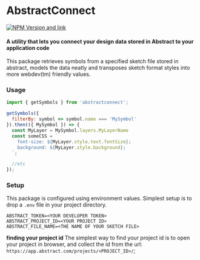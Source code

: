 # AbstractConnect
[![NPM Version and link](https://img.shields.io/npm/v/abstractconnect)](https://www.npmjs.com/package/abstractconnect)

#### A utility that lets you connect your design data stored in Abstract to your application code

This package retrieves symbols from a specified sketch file stored in abstract, models the data neatly and transposes sketch format styles into more webdev(tm) friendly values.

### Usage


```javascript
import { getSymbols } from 'abstractconnect';

getSymbols({
  filterBy: symbol => symbol.name === 'MySymbol'
}).then(({ MySymbol }) => {
  const MyLayer = MySymbol.layers.MyLayerName
  const someCSS = `
    font-size: ${MyLayer.style.text.fontSize};
    background: ${MyLayer.style.background};
  `;

  //etc
});

```

### Setup

This package is configured using environment values. Simplest setup is to drop a `.env` file in your project directory.

```
ABSTRACT_TOKEN=<YOUR DEVELOPER TOKEN>
ABSTRACT_PROJECT_ID=<YOUR PROJECT ID>
ABSTRACT_FILE_NAME=<THE NAME OF YOUR SKETCH FILE>
```

**finding your project id**
The simplest way to find your project id is to open your project in browser, and collect the id from the url: `https://app.abstract.com/projects/<PROJECT_ID>/`;
